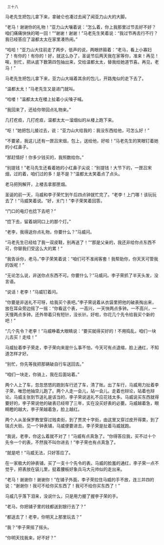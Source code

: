      三十八 

   马老先生把包儿拿下来，拿破仑也凑过去闻了闻亚力山大的大脚。 

   “老马！谢谢你的礼物！”亚力山大嚷着说：“怎么着，你上我那里过节去好不好？咱们痛痛快快的喝一回！”“谢谢！谢谢！”马老先生笑着说：“我过节再去行不行？我已经答应了温都太太在家里凑热闹。” 

   “哈哈！”亚力山大往前走了两步，低声的说，两眼挤箍着：“老马，看上小寡妇了！有你的！有你的！好，就这么办了，圣诞节后两天我在家等你，准来！再见！唉，别忙，把从底下数第四包抽出来，交给温都太太，替我给她道节喜。再见，老马！” 

   马老先生把包儿拿下来，亚力山大端着其余的包儿，开路鬼似的走下去了。 

   “温都太太！”马老先生又是进门就叫。 

   “哈喽！”温都太太在楼上扯着小尖嗓子喊。 

   “我回来了，还给你带回点礼物来。” 

   几打疙疸，几打疙疸，温都太太一溜烟似的从楼上跑下来。 

   “呕！”她把包儿接过去，说：“亚力山大给我的：我没东西给他，可怎么好！” 

   “不要紧，我这儿还有一匣吕宋烟，包上，送给他，好啦！”马老先生的笑眼钉着她的小红鼻子。 

   “那赶情好！你多少钱买的，我照数给你。” 

   “别提钱！”老马先生还看着她的小红鼻子尖说：“别提钱！大节下的，一匣吕宋烟，过的着，咱们过的多！是不是？”温都太太笑着点了点头。 

   老马把狗解开，上楼去拿那匣烟。 

   圣诞的前一天，马威和李子荣忙到午后四点钟就忙完了。“老李！上门哪！该玩玩去了！”马威笑着说。“好，关门！”李子荣笑着回答。 

   “门口的电灯也捻下去吧？” 

   “捻下去，留着胡同口上的那个灯。” 

   “老李，我得送你点礼物，你要什么？”马威问。 

   “马老先生已经给了我一双皮鞋，别再送了！”“那是父亲的，我还非给你点东西不可，你替我们受这么大的累！” 

   “我告诉你，老马，”李子荣笑着说：“咱们可不准闹客套！我帮助你，你天天可管我的饭呢！” 

   “无论怎么说，非送你点东西不可。你要什么？”马威问。李子荣抓了半天头发，没言语。 

   “说话！老李！”马威钉着问。 

   “你要是非送礼不可呀，给我买个表吧。”李子荣说着从衣袋里把他的破表掏出来，放在耳朵旁边摇了一摇：“你看这个表，一高兴，一天快两点多钟。一不高兴，一天慢两点多钟。还外带着只有短针，没长针。好啦，你花几个先令给我买个新的吧！” 

   “几个先令？老李！”马威睁着大眼睛说：“要买就得买好的！不用捣乱，咱们一块儿去买！走哇！” 

   马威扯着李子荣走，李子荣向来是什么事不怕，今天可有点退缩，脸上通红，不知道怎样才好。 

   “别忙，你先等我把那辆破自行车送回去。” 

   “咱们一块走，你骑上，我在后面站着。” 

   两个人上了车，忽忽悠悠的跑到车行还了车，清了账。出了车行，马威用力扯着李子荣，唯恐他抽空儿跑了。两个人走一会儿，站一会儿。走着也辩论，站着也辩论。马威主张到节送礼是该当的，李子荣说送礼不应花钱太多。马威说买东西就得要好的，李子荣说他的破表已经带了三年，实在没买好表的必要。马威越着急，眼睛瞪的越大，李子荣越着急，脸上越红。 

   两个人从圣保罗教堂穿过贱卖街，到了贾灵十字街，由这里又穿过皮开得栗，到了瑞贞大街。见一个钟表铺，马威便要进去，李子荣是扯着马威就跑。 

   “我说，老李，你这么着就不对了！”马威有点真急了。“你得答应我，买不过十个先令一个的表，不然我不叫你进去！”李子荣也有点真急了。 

   “就是吧！”马威无法，只好答应了。 

   在一家极大的钟表铺，买了一支十个先令的表。马威的脸羞的通红，李子荣一点不觉乎，把表放在袋儿里，挺着腰板好象兵马大元帅似的走出来。 

   “老马！谢谢你！谢谢你！”在铺子外面，李子荣拉住马威的手不放，连三并四的说：“谢谢你！我可不给你买东西了！我可不给你买东西了！” 

   马威几乎落下泪来，没说什么，只是用力握了握李子荣的手。 

   “老马，你把铺子里的钱都送到银行去了？” 

   “都送去了！老李，你明天上那里玩去？” 

   “我？”李子荣摇了摇头。 

   “你明天找我来，好不好？” 

